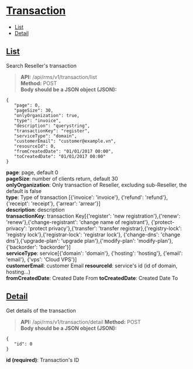# [Transaction](#transaction)
* [List](#danh-sách)
* [Detail](#chi-tiết)
## [List](#search)
Search Reseller's transaction
> **API:** /api/rms/v1/transaction/list  
> **Method:** POST  
> **Body should be a JSON object (JSON):**   
```
{
   "page": 0,
   "pageSize": 30,
   "onlyOrganization": true,
   "type": "invoice",
   "description": "querystring",
   "transactionKey": "register",
   "serviceType": "domain",
   "customerEmail": "customer@example.vn",
   "resourceId": 0,
   "fromCreatedDate": "01/01/2017 00:00",
   "toCreatedDate": "01/01/2017 00:00"
}
```
**page**: page, default 0  
**pageSize**: number of clients return, default 30  
**onlyOrganization**: Only transaction of Reseller, excluding sub-Reseller, the default is false  
**type**: Type of transaction [{'invoice': 'invoice'}, {'refund': 'refund'}, {'receipt': 'receipt'}, {'arrear': 'arrear'}]  
**description**: description  
**transactionKey**: transaction Key[{'register': 'new registration'},{'renew': 'renew'},{'change-registrant': 'change name of registrant'},
{'protect-privacy': 'protect privacy'},{'transfer': 'transfer registrar},{'registry-lock': 'registry lock'},{'registrar-lock': 'registrar lock'},
{'change-dns': 'change dns'},{'upgrade-plan': 'upgrade plan'},{'modify-plan': 'modify-plan'},{'backorder': 'backorder'}]  
**serviceType**: service[{'domain': 'domain'}, {'hosting': 'hosting'}, {'email': 'email'}, {'vps': 'Cloud VPS'}]  
**customerEmail**: customer Email 
**resourceId**: service's id (id of domain, hosting...)  
**fromCreatedDate**: Created Date From
**toCreatedDate**: Created Date To 

## [Detail](#get)
Get details of the transaction
> **API:** /api/rms/v1/transaction/detail
> **Method:** POST  
> **Body should be a JSON object (JSON):**   
```
{
   "id": 0
}
```
**id (required)**: Transaction's ID
